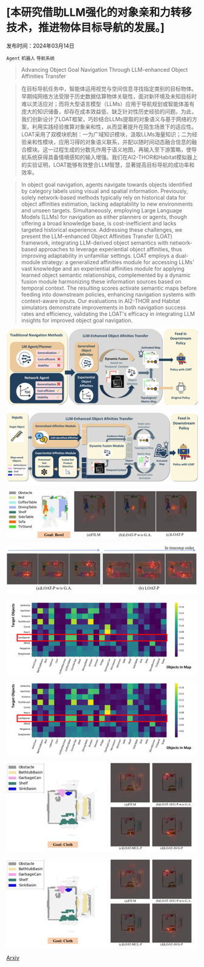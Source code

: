 # [本研究借助LLM强化的对象亲和力转移技术，推进物体目标导航的发展。]

发布时间：2024年03月14日

`Agent` `机器人` `导航系统`

> Advancing Object Goal Navigation Through LLM-enhanced Object Affinities Transfer

> 在目标导航任务中，智能体运用视觉与空间信息寻找指定类别的目标物体。早期纯网络方法受限于历史数据估算物体关联性，面对新环境及未知目标时难以灵活应对；而将大型语言模型（LLMs）应用于导航规划或智能体虽有庞大的知识储备，却存在成本效益低、缺乏针对性历史经验的问题。为此，我们创新设计了LOAT框架，巧妙结合LLMs提取的对象语义与基于网络的方案，利用实践经验推算对象亲和性，从而显著提升在陌生场景下的适应性。LOAT采用了双模块机制：一为广域知识模块，汲取LLMs海量知识；二为经验亲和性模块，应用习得的对象语义联系，并配以随时间动态融合信息的融合模块。这一过程生成的分数先作用于语义地图，再输入至下游策略，使导航系统获得具备情境感知的输入增强。我们在AI2-THOR和Habitat模拟器上的实验证明，LOAT能够有效整合LLM智慧，显著提高目标导航的成功率和效率。

> In object goal navigation, agents navigate towards objects identified by category labels using visual and spatial information. Previously, solely network-based methods typically rely on historical data for object affinities estimation, lacking adaptability to new environments and unseen targets. Simultaneously, employing Large Language Models (LLMs) for navigation as either planners or agents, though offering a broad knowledge base, is cost-inefficient and lacks targeted historical experience. Addressing these challenges, we present the LLM-enhanced Object Affinities Transfer (LOAT) framework, integrating LLM-derived object semantics with network-based approaches to leverage experiential object affinities, thus improving adaptability in unfamiliar settings. LOAT employs a dual-module strategy: a generalized affinities module for accessing LLMs' vast knowledge and an experiential affinities module for applying learned object semantic relationships, complemented by a dynamic fusion module harmonizing these information sources based on temporal context. The resulting scores activate semantic maps before feeding into downstream policies, enhancing navigation systems with context-aware inputs. Our evaluations in AI2-THOR and Habitat simulators demonstrate improvements in both navigation success rates and efficiency, validating the LOAT's efficacy in integrating LLM insights for improved object goal navigation.

![本研究借助LLM强化的对象亲和力转移技术，推进物体目标导航的发展。](../../../paper_images/2403.09971/x1.png)

![本研究借助LLM强化的对象亲和力转移技术，推进物体目标导航的发展。](../../../paper_images/2403.09971/x2.png)

![本研究借助LLM强化的对象亲和力转移技术，推进物体目标导航的发展。](../../../paper_images/2403.09971/x3.png)

![本研究借助LLM强化的对象亲和力转移技术，推进物体目标导航的发展。](../../../paper_images/2403.09971/x4.png)

![本研究借助LLM强化的对象亲和力转移技术，推进物体目标导航的发展。](../../../paper_images/2403.09971/x5.png)

![本研究借助LLM强化的对象亲和力转移技术，推进物体目标导航的发展。](../../../paper_images/2403.09971/x6.png)

![本研究借助LLM强化的对象亲和力转移技术，推进物体目标导航的发展。](../../../paper_images/2403.09971/x7.png)

![本研究借助LLM强化的对象亲和力转移技术，推进物体目标导航的发展。](../../../paper_images/2403.09971/x8.png)

[Arxiv](https://arxiv.org/abs/2403.09971)